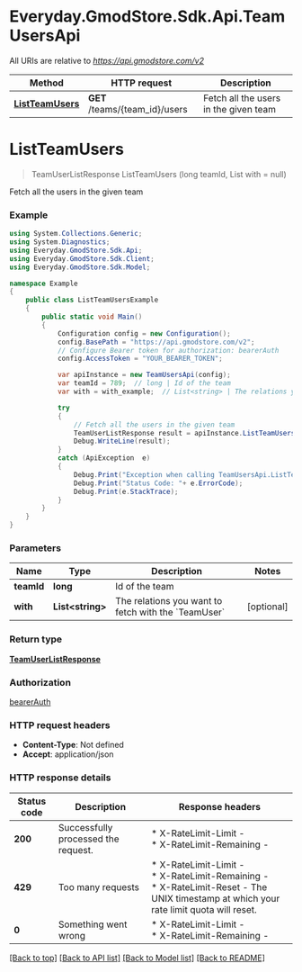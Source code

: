 # Everyday.GmodStore.Sdk.Api.TeamUsersApi

All URIs are relative to *https://api.gmodstore.com/v2*

Method | HTTP request | Description
------------- | ------------- | -------------
[**ListTeamUsers**](TeamUsersApi.md#listteamusers) | **GET** /teams/{team_id}/users | Fetch all the users in the given team


<a name="listteamusers"></a>
# **ListTeamUsers**
> TeamUserListResponse ListTeamUsers (long teamId, List<string> with = null)

Fetch all the users in the given team

### Example
```csharp
using System.Collections.Generic;
using System.Diagnostics;
using Everyday.GmodStore.Sdk.Api;
using Everyday.GmodStore.Sdk.Client;
using Everyday.GmodStore.Sdk.Model;

namespace Example
{
    public class ListTeamUsersExample
    {
        public static void Main()
        {
            Configuration config = new Configuration();
            config.BasePath = "https://api.gmodstore.com/v2";
            // Configure Bearer token for authorization: bearerAuth
            config.AccessToken = "YOUR_BEARER_TOKEN";

            var apiInstance = new TeamUsersApi(config);
            var teamId = 789;  // long | Id of the team
            var with = with_example;  // List<string> | The relations you want to fetch with the `TeamUser` (optional) 

            try
            {
                // Fetch all the users in the given team
                TeamUserListResponse result = apiInstance.ListTeamUsers(teamId, with);
                Debug.WriteLine(result);
            }
            catch (ApiException  e)
            {
                Debug.Print("Exception when calling TeamUsersApi.ListTeamUsers: " + e.Message );
                Debug.Print("Status Code: "+ e.ErrorCode);
                Debug.Print(e.StackTrace);
            }
        }
    }
}
```

### Parameters

Name | Type | Description  | Notes
------------- | ------------- | ------------- | -------------
 **teamId** | **long**| Id of the team | 
 **with** | **List&lt;string&gt;**| The relations you want to fetch with the &#x60;TeamUser&#x60; | [optional] 

### Return type

[**TeamUserListResponse**](TeamUserListResponse.md)

### Authorization

[bearerAuth](../README.md#bearerAuth)

### HTTP request headers

 - **Content-Type**: Not defined
 - **Accept**: application/json

### HTTP response details
| Status code | Description | Response headers |
|-------------|-------------|------------------|
| **200** | Successfully processed the request. |  * X-RateLimit-Limit -  <br>  * X-RateLimit-Remaining -  <br>  |
| **429** | Too many requests |  * X-RateLimit-Limit -  <br>  * X-RateLimit-Remaining -  <br>  * X-RateLimit-Reset - The UNIX timestamp at which your rate limit quota will reset. <br>  |
| **0** | Something went wrong |  * X-RateLimit-Limit -  <br>  * X-RateLimit-Remaining -  <br>  |

[[Back to top]](#) [[Back to API list]](../README.md#documentation-for-api-endpoints) [[Back to Model list]](../README.md#documentation-for-models) [[Back to README]](../README.md)

